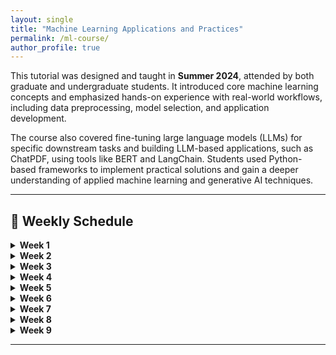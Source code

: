 ```yaml
---
layout: single
title: "Machine Learning Applications and Practices"
permalink: /ml-course/
author_profile: true
---
```


This tutorial was designed and taught in **Summer 2024**, attended by both graduate and undergraduate students. It introduced core machine learning concepts and emphasized hands-on experience with real-world workflows, including data preprocessing, model selection, and application development.

The course also covered fine-tuning large language models (LLMs) for specific downstream tasks and building LLM-based applications, such as ChatPDF, using tools like BERT and LangChain. Students used Python-based frameworks to implement practical solutions and gain a deeper understanding of applied machine learning and generative AI techniques.

---

## 📅 Weekly Schedule

<details>
<summary><strong>Week 1</strong></summary>
<ul>
  <li><strong>May 31 – Lecture 1:</strong> Course Overview and Introduction to Machine Learning. [Slides]</li>
  <li><strong>June 2 – Lab 1:</strong> Installing Python (File 1), Running Simple ML Examples (File 2).</li>
</ul>
</details>

<details>
<summary><strong>Week 2</strong></summary>
<ul>
  <li>Watching video clips: <em>The Sun as the Primary Weather Forcing Factor.</em></li>
  <li><strong>June 7 – Lecture 2:</strong> Feature Selection and ML Classification. [Slides]</li>
  <li><strong>June 8 – Q&A</strong>.</li>
  <li><strong>June 9 – Lab 2:</strong> Labeling Twitter Data, Feature Extraction. Data Label Sample Codes, Feature Extraction Sample Codes</li>
</ul>
</details>

<details>
<summary><strong>Week 3</strong></summary>
<ul>
  <li>Watching video clips: <em>What happens when the sun hits the Earth’s Surface?</em></li>
  <li><strong>June 14 – Lecture 3:</strong> Neural Networks and Deep Learning Fundamentals. [Slides]</li>
  <li><strong>June 15 – Q&A</strong>.</li>
  <li><strong>June 16 – Lab 3:</strong> Coding for ML Algorithms. ML Classification Sample Codes</li>
</ul>
</details>


<details>
<summary><strong>Week 4</strong></summary>
<ul>
  <li>Watching video clips: <em>Where weather affects us: The Boundary Layer?</em></li>
  <li><strong>June 21 – Lecture 4:</strong> Theory of Deep Learning. Slides</li>
  <li><strong>June 22 – Q&A</strong></li>
  <li><strong>June 23 – Lab 4:</strong> Coding for LSTM and CNN. Sample Codes</li>
</ul>
</details>

<details>
<summary><strong>Week 5</strong></summary>
<ul>
  <li>Watching video clips: <em>Forecasting Basics?</em></li>
  <li><strong>June 28 – Lecture 5:</strong> Weather Forecasting: Introduction to Mesonet and WRF-HRRR Data, and Forecasting Modelets. Slides</li>
  <li><strong>June 29 – Q&A</strong>.</li>
  <li><strong>June 30 – Lab 5:</strong> Downloading Data of Interests and Extracting Features. Download Sample Data, and Micro Sample Codes and Micro Running Modelets Mesonet and WRF Sample Codes.</li>
</ul>
</details>

<details>
<summary><strong>Week 6</strong></summary>
<ul>
  <li>Watching video clips: <em>Severe Weather.</em></li>
  <li><strong>July 5 – Lecture 6:</strong> Reinforcement Learning. Slides</li>
  <li><strong>July 6 – Q&A</strong>.</li>
  <li><strong>July 7 – Lab 6:</strong> Coding for Reinforcement Learning. Sample Codes</li>
</ul>
</details>

<details>
<summary><strong>Week 7</strong></summary>
<ul>
  <li>Watching video clips: <em>Hurricanes.</em></li>
  <li><strong>July 12 – Lecture 7:</strong> Introduction of Large Language Models (LLMs). Slides</li>
  <li><strong>July 13 – Q&A</strong>.</li>
  <li><strong>July 14 – Lab 7:</strong> Hands-on Experience with Training and Using LLMs. Lab</li>
</ul>
</details>

<details>
<summary><strong>Week 8</strong></summary>
<ul>
  <li>Watching video clips: <em>Measuring the Weather with Instruments and Weather Stations.</em></li>
  <li><strong>July 19 – Lecture 8:</strong> How Does ChatGPT work? Slides</li>
  <li><strong>July 20 – Q&A</strong>.</li>
  <li><strong>July 21 – Lab 8:</strong> Hands-on Experience with Training and Using LLMs. Lab</li>
</ul>
</details>

<details>
<summary><strong>Week 9</strong></summary>
<ul>
  <li>Watching video clips: <em>Observing Weather with Radar.</em></li>
  <li><strong>July 26 – Lecture 9:</strong> LLMs for Real-world Applications. Slides</li>
  <li><strong>July 27 – Q&A</strong>.</li>
  <li><strong>July 28 – Lab 9:</strong> Reporting.</li>
</ul>
</details>
<!-- Repeat <details> blocks for Weeks 3–9 -->

---

